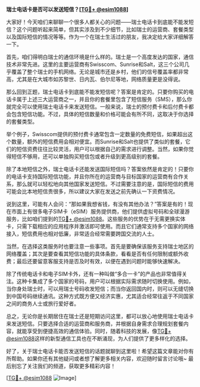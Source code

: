 **瑞士电话卡是否可以发送短信？[[TG💪+ @esim1088](https://t.me/s/esim1088)]**

大家好！今天咱们来聊聊一个很多人都关心的问题——瑞士电话卡到底能不能发短信？这个问题听起来简单，但其实涉及到不少细节，比如瑞士的运营商、套餐类型以及国际短信的情况等等。作为一个在瑞士生活过的朋友，我决定给大家详细解答一下。

首先，咱们得明白瑞士的通信环境是什么样的。瑞士是一个高度发达的国家，通信技术非常先进。这里的主要运营商有Swisscom、Sunrise和Salt，这三个公司几乎覆盖了整个瑞士的手机网络。无论是城市还是乡村，他们的信号覆盖率都非常高，尤其是在大城市如苏黎世、日内瓦、伯尔尼等地，网络质量更是没得说。

那么回到正题，瑞士电话卡到底能不能发短信呢？答案是肯定的。只要你购买的电话卡属于上述三大运营商之一，并且你的套餐里包含了短信服务（SMS），那么你就完全可以使用瑞士电话卡来发送短信。一般来说，瑞士的预付费卡和后付费卡都会包含短信功能。不过，具体的短信数量和价格可能会有所不同，这取决于你选择的套餐类型。

举个例子，Swisscom提供的预付费卡通常包含一定数量的免费短信，如果超出这个数量，额外的短信费用会相对便宜。而Sunrise和Salt也提供了类似的套餐，它们的短信资费往往比较灵活，用户可以根据自己的需求进行调整。当然，如果你觉得短信不够用，还可以单独购买短信包或者升级到更高级别的套餐。

除了本地短信之外，瑞士电话卡还能发送国际短信吗？答案依然是肯定的！只要你的电话卡支持国际短信功能，并且你所在的运营商与目标国家的运营商有合作关系，那么就可以轻松地向其他国家发送短信。不过需要注意的是，国际短信的费用可能会比本地短信贵很多，所以建议大家在发送之前先确认一下资费情况。

说到这里，可能有人会问：“那如果我想省钱，有没有其他办法？”答案是有的！现在市面上有很多电子SIM卡（eSIM）服务提供商，他们提供虚拟号码和全球漫游服务，比如咱们提到的[TG💪+ @esim1088](https://t.me/s/esim1088)。这些服务的优势在于无需更换实体卡，只需下载相应的应用程序并激活即可使用。而且它们通常支持多个国家的网络接入，短信费用也相对低廉，非常适合经常需要跨国交流的人士。

当然，在选择这类服务时也要注意一些事项。首先是要确保该服务支持瑞士地区的网络覆盖；其次是要查看其短信功能的具体条款，看看是否有任何限制或额外收费；最后还要留意客服支持是否及时有效，以便在遇到问题时能够快速解决。

除了传统电话卡和电子SIM卡外，还有一种叫做“多合一卡”的产品也非常值得关注。这种卡集成了多个国家的号码，用户可以根据实际需求随时切换使用。例如，当你身处瑞士时，可以用瑞士号码收发短信；而当你返回国内时，则可以无缝切换到中国号码继续通讯。这种方式既方便又经济实惠，尤其适合经常往返于不同国家之间的商务人士或旅行爱好者。

总之，无论你是长期居住在瑞士还是短期访问这里，都可以放心地使用瑞士电话卡来发送短信。只要选择合适的运营商和服务商，并根据自身需求合理规划套餐内容，就能享受到便捷高效的通信体验。同时，随着科技的发展，像[TG💪+ @esim1088](https://t.me/s/esim1088)这样的新型通信工具也在不断涌现，为人们提供了更多样化的选择。

好了，关于瑞士电话卡能否发送短信的话题就聊到这里啦！希望这篇文章能对你有所帮助。如果你还有其他疑问或者想了解更多相关内容，欢迎随时留言讨论哦~ 最后别忘了关注我们的频道，获取更多精彩内容！

[[TG💪+ @esim1088](https://t.me/s/esim1088) ![Image](https://i.postimg.cc/4NQfJmqS/Snipaste-2025-05-13-00-14-12.png)]